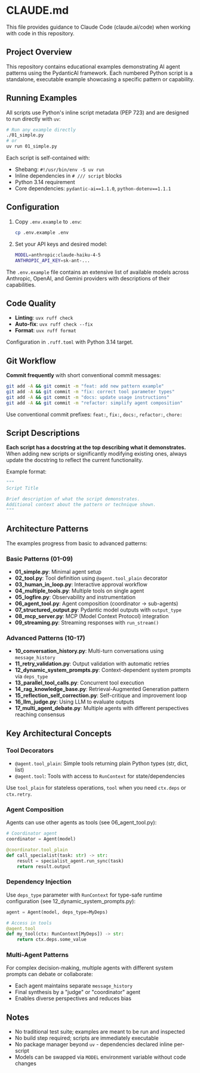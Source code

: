# CLAUDE.md

This file provides guidance to Claude Code (claude.ai/code) when working with code in this repository.

## Project Overview

This repository contains educational examples demonstrating AI agent patterns using the PydanticAI framework. Each numbered Python script is a standalone, executable example showcasing a specific pattern or capability.

## Running Examples

All scripts use Python's inline script metadata (PEP 723) and are designed to run directly with `uv`:

```bash
# Run any example directly
./01_simple.py
# or
uv run 01_simple.py
```

Each script is self-contained with:
- Shebang: `#!/usr/bin/env -S uv run`
- Inline dependencies in `# /// script` blocks
- Python 3.14 requirement
- Core dependencies: `pydantic-ai==1.1.0`, `python-dotenv==1.1.1`

## Configuration

1. Copy `.env.example` to `.env`:
   ```bash
   cp .env.example .env
   ```

2. Set your API keys and desired model:
   ```bash
   MODEL=anthropic:claude-haiku-4-5
   ANTHROPIC_API_KEY=sk-ant-...
   ```

The `.env.example` file contains an extensive list of available models across Anthropic, OpenAI, and Gemini providers with descriptions of their capabilities.

## Code Quality

- **Linting**: `uvx ruff check`
- **Auto-fix**: `uvx ruff check --fix`
- **Format**: `uvx ruff format`

Configuration in `.ruff.toml` with Python 3.14 target.

## Git Workflow

**Commit frequently** with short conventional commit messages:

```bash
git add -A && git commit -m "feat: add new pattern example"
git add -A && git commit -m "fix: correct tool parameter types"
git add -A && git commit -m "docs: update usage instructions"
git add -A && git commit -m "refactor: simplify agent composition"
```

Use conventional commit prefixes: `feat:`, `fix:`, `docs:`, `refactor:`, `chore:`

## Script Descriptions

**Each script has a docstring at the top describing what it demonstrates.** When adding new scripts or significantly modifying existing ones, always update the docstring to reflect the current functionality.

Example format:
```python
"""
Script Title

Brief description of what the script demonstrates.
Additional context about the pattern or technique shown.
"""
```

## Architecture Patterns

The examples progress from basic to advanced patterns:

### Basic Patterns (01-09)
- **01_simple.py**: Minimal agent setup
- **02_tool.py**: Tool definition using `@agent.tool_plain` decorator
- **03_human_in_loop.py**: Interactive approval workflow
- **04_multiple_tools.py**: Multiple tools on single agent
- **05_logfire.py**: Observability and instrumentation
- **06_agent_tool.py**: Agent composition (coordinator → sub-agents)
- **07_structured_output.py**: Pydantic model outputs with `output_type`
- **08_mcp_server.py**: MCP (Model Context Protocol) integration
- **09_streaming.py**: Streaming responses with `run_stream()`

### Advanced Patterns (10-17)
- **10_conversation_history.py**: Multi-turn conversations using `message_history`
- **11_retry_validation.py**: Output validation with automatic retries
- **12_dynamic_system_prompts.py**: Context-dependent system prompts via `deps_type`
- **13_parallel_tool_calls.py**: Concurrent tool execution
- **14_rag_knowledge_base.py**: Retrieval-Augmented Generation pattern
- **15_reflection_self_correction.py**: Self-critique and improvement loop
- **16_llm_judge.py**: Using LLM to evaluate outputs
- **17_multi_agent_debate.py**: Multiple agents with different perspectives reaching consensus

## Key Architectural Concepts

### Tool Decorators
- `@agent.tool_plain`: Simple tools returning plain Python types (str, dict, list)
- `@agent.tool`: Tools with access to `RunContext` for state/dependencies

Use `tool_plain` for stateless operations, `tool` when you need `ctx.deps` or `ctx.retry`.

### Agent Composition
Agents can use other agents as tools (see 06_agent_tool.py):
```python
# Coordinator agent
coordinator = Agent(model)

@coordinator.tool_plain
def call_specialist(task: str) -> str:
    result = specialist_agent.run_sync(task)
    return result.output
```

### Dependency Injection
Use `deps_type` parameter with `RunContext` for type-safe runtime configuration (see 12_dynamic_system_prompts.py):
```python
agent = Agent(model, deps_type=MyDeps)

# Access in tools
@agent.tool
def my_tool(ctx: RunContext[MyDeps]) -> str:
    return ctx.deps.some_value
```

### Multi-Agent Patterns
For complex decision-making, multiple agents with different system prompts can debate or collaborate:
- Each agent maintains separate `message_history`
- Final synthesis by a "judge" or "coordinator" agent
- Enables diverse perspectives and reduces bias

## Notes

- No traditional test suite; examples are meant to be run and inspected
- No build step required; scripts are immediately executable
- No package manager beyond `uv` - dependencies declared inline per-script
- Models can be swapped via `MODEL` environment variable without code changes
